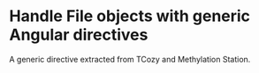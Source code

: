 # Handle File objects with generic Angular directives

A generic directive extracted from TCozy and Methylation Station.
